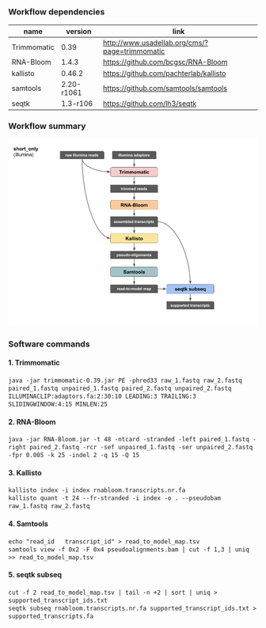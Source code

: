 ### Workflow dependencies

| name | version | link |
| --- | --- | --- |
| Trimmomatic | 0.39 | http://www.usadellab.org/cms/?page=trimmomatic |
| RNA-Bloom | 1.4.3 | https://github.com/bcgsc/RNA-Bloom |
| kallisto | 0.46.2 | https://github.com/pachterlab/kallisto |
| samtools | 2.20-r1061 | https://github.com/samtools/samtools |
| seqtk | 1.3-r106 | https://github.com/lh3/seqtk |

### Workflow summary

![workflow](lrgasp_short_only_workflow.png)

### Software commands

#### 1. Trimmomatic

```
java -jar trimmomatic-0.39.jar PE -phred33 raw_1.fastq raw_2.fastq paired_1.fastq unpaired_1.fastq paired_2.fastq unpaired_2.fastq ILLUMINACLIP:adaptors.fa:2:30:10 LEADING:3 TRAILING:3 SLIDINGWINDOW:4:15 MINLEN:25
```

#### 2. RNA-Bloom
```
java -jar RNA-Bloom.jar -t 48 -ntcard -stranded -left paired_1.fastq -right paired_2.fastq -rcr -sef unpaired_1.fastq -ser unpaired_2.fastq -fpr 0.005 -k 25 -indel 2 -q 15 -Q 15
```

#### 3. Kallisto
```
kallisto index -i index rnabloom.transcripts.nr.fa
kallisto quant -t 24 --fr-stranded -i index -o . --pseudobam raw_1.fastq raw_2.fastq
```

#### 4. Samtools
```
echo "read_id	transcript_id" > read_to_model_map.tsv
samtools view -f 0x2 -F 0x4 pseudoalignments.bam | cut -f 1,3 | uniq >> read_to_model_map.tsv
```

#### 5. seqtk subseq
```
cut -f 2 read_to_model_map.tsv | tail -n +2 | sort | uniq > supported_transcript_ids.txt
seqtk subseq rnabloom.transcripts.nr.fa supported_transcript_ids.txt > supported_transcripts.fa
```
